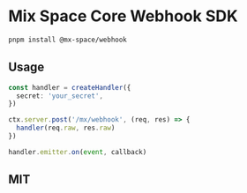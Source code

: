 # Mix Space Core Webhook SDK

```bash
pnpm install @mx-space/webhook
```

## Usage

```ts
const handler = createHandler({
  secret: 'your_secret',
})

ctx.server.post('/mx/webhook', (req, res) => {
  handler(req.raw, res.raw)
})

handler.emitter.on(event, callback)
```

## MIT